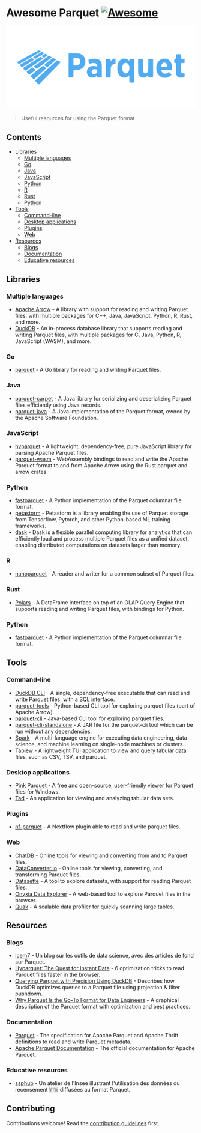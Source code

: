 # Awesome Parquet [![Awesome](https://awesome.re/badge.svg)](https://awesome.re)

[![Parquet Logo](assets/logo.svg)](https://parquet.apache.org/)

> Useful resources for using the Parquet format

## Contents

- [Libraries](#libraries)
  - [Multiple languages](#multiple-languages)
  - [Go](#go)
  - [Java](#java)
  - [JavaScript](#javascript)
  - [Python](#python)
  - [R](#r)
  - [Rust](#rust)
  - [Python](#python)
- [Tools](#tools)
  - [Command-line](#command-line)
  - [Desktop applications](#desktop-applications)
  - [Plugins](#plugins)
  - [Web](#web)
- [Resources](#resources)
  - [Blogs](#blogs)
  - [Documentation](#documentation)
  - [Educative resources](#educative-resources)

## Libraries

### Multiple languages

- [Apache Arrow](https://arrow.apache.org/docs) - A library with support for reading and writing Parquet files, with multiple packages for C++, Java, JavaScript, Python, R, Rust, and more.
- [DuckDB](https://duckdb.org/) - An in-process database library that supports reading and writing Parquet files, with multiple packages for C, Java, Python, R, JavaScript (WASM), and more.

### Go

- [parquet](https://github.com/parsyl/parquet) - A Go library for reading and writing Parquet files.

### Java

- [parquet-carpet](https://github.com/jerolba/parquet-carpet) - A Java library for serializing and deserializing Parquet files efficiently using Java records.
- [parquet-java](https://github.com/apache/parquet-java) - A Java implementation of the Parquet format, owned by the Apache Software Foundation.

### JavaScript

- [hyparquet](https://github.com/hyparquet/hyparquet) - A lightweight, dependency-free, pure JavaScript library for parsing Apache Parquet files.
- [parquet-wasm](https://kylebarron.dev/parquet-wasm/) - WebAssembly bindings to read and write the Apache Parquet format to and from Apache Arrow using the Rust parquet and arrow crates.

### Python

- [fastparquet](https://github.com/dask/fastparquet/) - A Python implementation of the Parquet columnar file format.
- [petastorm](https://github.com/uber/petastorm) - Petastorm is a library enabling the use of Parquet storage from Tensorflow, Pytorch, and other Python-based ML training frameworks.
- [dask](https://github.com/dask/dask) - Dask is a flexible parallel computing library for analytics that can efficiently load and process multiple Parquet files as a unified dataset, enabling distributed computations on datasets larger than memory.

### R

- [nanoparquet](https://nanoparquet.r-lib.org/) - A reader and writer for a common subset of Parquet files.

### Rust

- [Polars](https://github.com/pola-rs/polars) - A DataFrame interface on top of an OLAP Query Engine that supports reading and writing Parquet files, with bindings for Python.

### Python

- [fastparquet](https://github.com/dask/fastparquet/) - A Python implementation of the Parquet columnar file format. 

## Tools

### Command-line

- [DuckDB CLI](https://duckdb.org/docs/stable/clients/cli/overview.html) - A single, dependency-free executable that can read and write Parquet files, with a SQL interface.
- [parquet-tools](https://pypi.org/project/parquet-tools/) - Python-based CLI tool for exploring parquet files (part of Apache Arrow).
- [parquet-cli](https://github.com/apache/parquet-java/tree/master/parquet-cli) - Java-based CLI tool for exploring parquet files.
- [parquet-cli-standalone](https://github.com/marcelmay/parquet-cli-standalone) - A JAR file for the parquet-cli tool which can be run without any dependencies.
- [Spark](https://spark.apache.org/) - A multi-language engine for executing data engineering, data science, and machine learning on single-node machines or clusters.
- [Tabiew](https://github.com/shshemi/tabiew) - A lightweight TUI application to view and query tabular data files, such as CSV, TSV, and parquet.

### Desktop applications

- [Pink Parquet](https://pinkparquet.com/) - A free and open-source, user-friendly viewer for Parquet files for Windows.
- [Tad](https://github.com/antonycourtney/tad) - An application for viewing and analyzing tabular data sets.

### Plugins

- [nf-parquet](https://github.com/nextflow-io/nf-parquet) - A Nextflow plugin able to read and write parquet files.

### Web

- [ChatDB](https://www.chatdb.ai/tools) - Online tools for viewing and converting from and to Parquet files.
- [DataConverter.io](https://dataconverter.io/tools/parquet) - Online tools for viewing, converting, and transforming Parquet files.
- [Datasette](https://lite.datasette.io/) - A tool to explore datasets, with support for reading Parquet files.
- [Onyxia Data Explorer](https://datalab.sspcloud.fr/data-explorer) - A web-based tool to explore Parquet files in the browser.
- [Quak](https://manzt.github.io/quak) - A scalable data profiler for quickly scanning large tables.

## Resources

### Blogs

- [icem7](https://www.icem7.fr/?s=parquet) - Un blog sur les outils de data science, avec des articles de fond sur Parquet.
- [Hyparquet: The Quest for Instant Data](https://blog.hyperparam.app/2025/07/24/quest-for-instant-data/) - 6 optimization tricks to read Parquet files faster in the browser.
- [Querying Parquet with Precision Using DuckDB](https://duckdb.org/2021/06/25/querying-parquet.html) - Describes how DuckDB optimizes queries to a Parquet file using projection & filter pushdown.
- [Why Parquet Is the Go-To Format for Data Engineers](https://luminousmen.com/post/why-parquet-is-the-goto-format-for-data-engineers) - A graphical description of the Parquet format with optimization and best practices.

### Documentation

- [Parquet](https://github.com/apache/parquet-format) - The specification for Apache Parquet and Apache Thrift definitions to read and write Parquet metadata.
- [Apache Parquet Documentation](https://parquet.apache.org/docs/) - The official documentation for Apache Parquet.

### Educative resources

- [ssphub](https://ssphub.github.io/ssphub-ateliers-parquet/) - Un atelier de l'Insee illustrant l'utilisation des données du recensement 🇫🇷 diffusées au format Parquet.

## Contributing

Contributions welcome! Read the [contribution guidelines](contributing.md) first.
